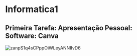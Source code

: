 # Informatica1
## Primeira Tarefa: Apresentação Pessoal: Software: Canva
![zanpS1q4sCPppOiWLeyANNIIvD6](https://github.com/user-attachments/assets/dd9c9360-56c2-4291-af8d-37f906881a63)
